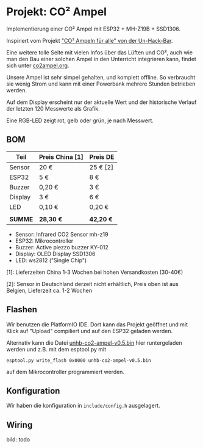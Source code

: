 # Projekt: CO² Ampel

Implementierung einer CO² Ampel mit ESP32 + MH-Z19B + SSD1306.

Inspiriert vom Projekt ["CO² Ampeln für alle" von der Un-Hack-Bar](https://www.un-hack-bar.de/2020/10/25/co2-ampeln-fuer-alle/).

Eine weitere tolle Seite mit vielen Infos über das Lüften und CO², auch wie man den Bau einer solchen Ampel in den Unterricht integrieren kann, findet sich unter [co2ampel.org](https://co2ampel.org).

Unsere Ampel ist sehr simpel gehalten, und komplett offline. So verbraucht sie wenig Strom und kann mit einer Powerbank mehrere Stunden betrieben werden.

Auf dem Display erscheint nur der aktuelle Wert und der historische Verlauf der letzten 120 Messwerte als Grafik.

Eine RGB-LED zeigt rot, gelb oder grün, je nach Messwert.

## BOM


| Teil      | Preis China [1] | Preis DE    |
| --------- | ----------- | ----------- |
| Sensor    | 20 €        | 25 € [2]   |
| ESP32     | 5 €         | 8 €         |
| Buzzer    | 0,20 €      | 3 €         |
| Display   | 3 €         | 6 €         |
| LED       | 0,10 €      | 0,20 €      |
|           |             |             |
| **SUMME** | **28,30 €** | **42,20 €** |


* Sensor: Infrared CO2 Sensor	mh-z19
* ESP32: Mikrocontroller
* Buzzer: Active piezzo buzzer KY-012
* Display: OLED Display SSD1306	
* LED: ws2812 ("Single Chip")


[1]: Lieferzeiten China 1-3 Wochen bei hohen Versandkosten (30-40€)

[2]: Sensor in Deutschland derzeit nicht erhältlich, Preis oben ist aus Belgien, Lieferzeit ca. 1-2 Wochen


## Flashen

Wir benutzen die PlatformIO IDE. Dort kann das Projekt geöffnet und mit Klick auf "Upload" compiliert und auf den ESP32 geladen werden.

Alternativ kann die Datei [unhb-co2-ampel-v0.5.bin](https://git.unhb.de/smash/ebk-unhb-co2ampel/releases/tag/v0.5) hier runtergeladen werden und z.B. mit dem esptool.py mit

    esptool.py write_flash 0x0000 unhb-co2-ampel-v0.5.bin

auf dem Mikrocontroller programmiert werden.

## Konfiguration

Wir haben die konfiguration in `include/config.h` ausgelagert.

## Wiring

bild: todo

